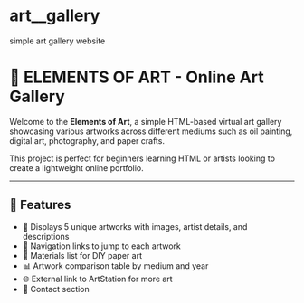 # art__gallery
simple art gallery website
# 🎨 ELEMENTS OF ART - Online Art Gallery

Welcome to the **Elements of Art**, a simple HTML-based virtual art gallery showcasing various artworks across different mediums such as oil painting, digital art, photography, and paper crafts.

This project is perfect for beginners learning HTML or artists looking to create a lightweight online portfolio.

---

## 📌 Features

- 🎨 Displays 5 unique artworks with images, artist details, and descriptions
- 🔗 Navigation links to jump to each artwork
- 📝 Materials list for DIY paper art
- 📊 Artwork comparison table by medium and year
- 🌐 External link to ArtStation for more art
- 📧 Contact section
